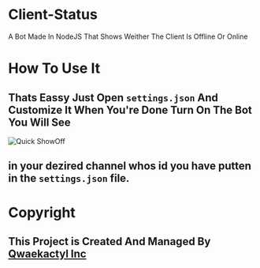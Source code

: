 # Client-Status
A Bot Made  In NodeJS That Shows Weither The Client Is Offline Or Online
# How To Use It
## Thats Eassy Just Open `settings.json` And Customize It When You're Done Turn On The Bot You Will See
![Quick ShowOff](https://media.discordapp.net/attachments/992103790863982633/1009843811515637832/unknown.png)
## in your dezired channel whos id you have putten in the `settings.json` file.
          
# Copyright
## This Project is Created And Managed By [Qwaekactyl Inc](https://github.com/Qwaekactyl)
